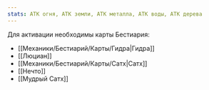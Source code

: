 ```yaml
---
stats: АТК огня, АТК земли, АТК металла, АТК воды, АТК дерева
---
```

Для активации необходимы карты Бестиария:
- [[Механики/Бестиарий/Карты/Гидра|Гидра]]
- [[Люциан]]
- [[Механики/Бестиарий/Карты/Сатх|Сатх]]
- [[Нечто]]
- [[Мудрый Сатх]]